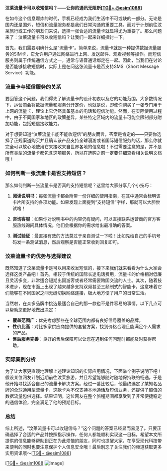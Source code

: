 **汶莱流量卡可以收短信吗？——让你的通讯无阻断[[TG💪+ @esim1088](https://t.me/s/esim1088)]**

在如今这个信息爆炸的时代，手机已经成为我们生活中不可或缺的一部分。无论是国内还是国外，短信和流量服务都是我们日常沟通的重要工具。而对于计划前往汶莱旅行或工作的朋友们来说，选择一张合适的流量卡就显得尤为重要了。那么问题来了：汶莱流量卡可以收短信吗？让我们一起来详细探讨一下。

首先，我们需要明确什么是“流量卡”。简单来说，流量卡就是一种提供数据流量服务的SIM卡，它允许用户通过网络进行上网、发送邮件、观看视频等操作。而短信服务则属于传统通信方式之一，通常与语音通话绑定在一起。因此，当我们在讨论是否能够接收短信时，实际上是在问这张流量卡是否支持SMS（Short Message Service）功能。

### 流量卡与短信服务的关系

要回答这个问题，我们得先了解流量卡的设计初衷以及它的功能范围。大多数情况下，运营商会将数据流量和服务分开定价，也就是说，即使你购买了一张专门用于上网的流量卡，理论上它仍然具备基本的电话和短信功能。然而，在实际使用过程中，由于不同国家和地区的政策差异，某些特定区域内的流量卡可能会限制部分附加功能，包括短信接收能力。

对于想要知道“汶莱流量卡能不能收短信”的朋友而言，答案是肯定的——只要你选择了正规渠道购买并且确认该产品支持全球漫游或者国际短信服务的话，那么你就完全可以放心地使用它来接收来自世界各地的信息啦！不过需要注意的是，并不是所有类型的流量卡都包含这项服务，所以在选购之前一定要仔细查看相关说明文档哦！

### 如何判断一张流量卡是否支持短信？

那么如何判断一张流量卡是否真的支持短信呢？这里给大家分享几个小技巧：

1. **阅读说明书**：每张流量卡都会附带一份详细的使用指南，在其中通常会标明该卡片所支持的各项功能。如果发现上面提到“支持短信”字样，那就可以大胆尝试咯！

2. **咨询客服**：如果你对说明书中的内容仍有疑问，可以直接联系运营商的官方客服热线询问具体情况。他们会根据你的需求给出最准确的答案。

3. **测试验证**：最直接有效的方法莫过于亲自测试一下啦！比如先给自己的手机号码发一条测试消息，然后观察是否能正常收到回复即可。

### 汶莱流量卡的优势与选择建议

既然知道了汶莱流量卡是可以用来收发短信的，接下来我们就来看看为什么大家会选择这类产品吧！首先，相较于传统的国际长途电话费用，流量卡的价格相对低廉且灵活多变，非常适合短期出国游客或者经常需要跨国交流的人士。其次，随着技术进步，现在市面上出现了越来越多支持双频甚至三频制式的智能卡，这意味着它们能够在不同国家之间无缝切换网络连接，极大地方便了用户的日常生活。

当然啦，在众多品牌中挑选最适合自己的那一款也不是件容易的事情。以下几点可以帮助您更好地做出决定：

- **覆盖范围广**：优先考虑那些在全球范围内都有良好信号覆盖的品牌。
- **性价比高**：对比多家供应商提供的套餐方案，找到价格合理且能满足个人需求的产品。
- **售后服务完善**：良好的售后保障可以让您在遇到任何问题时都能及时获得帮助。

### 实际案例分析

为了让大家更直观地理解上述理论知识的实际应用情况，下面举个例子说明下吧！假设某位网友计划近期前往汶莱旅游，并且希望能够随时随地保持联络畅通。于是他开始寻找适合自己的流量卡解决方案。经过一番比较后，他最终选定了某知名品牌的全球通用型流量卡，这款卡片不仅支持本地通话及短信业务，还提供了超值的数据流量包供选择。结果证明，这位网友在整个旅程期间都享受到了非常便捷稳定的通信体验，完全满足了他的预期目标。

### 总结

综上所述，“汶莱流量卡可以收短信吗？”这个问题的答案已经显而易见了。只要正确选择了合适的产品并按照指示操作，任何人都能顺利实现这一目标。希望本文所提供的信息能够帮助到正在为此烦恼的朋友，同时也提醒大家，在享受现代科技带来便利的同时也要注意保护个人信息安全哦！最后别忘了关注我们的频道获取更多实用资讯哦～[[TG💪+ @esim1088](https://t.me/s/esim1088)]

[[TG💪+ @esim1088](https://t.me/s/esim1088) ![Image](https://i.postimg.cc/4NQfJmqS/Snipaste-2025-05-13-00-14-12.png)]